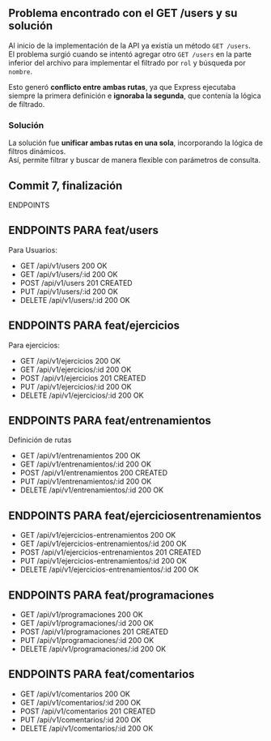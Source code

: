 ## Problema encontrado con el GET /users y su solución

Al inicio de la implementación de la API ya existía un método `GET /users`.  
El problema surgió cuando se intentó agregar otro `GET /users` en la parte inferior del archivo para implementar el filtrado por `rol` y búsqueda por `nombre`.  

Esto generó **conflicto entre ambas rutas**, ya que Express ejecutaba siempre la primera definición e **ignoraba la segunda**, que contenía la lógica de filtrado.  

###  Solución
La solución fue **unificar ambas rutas en una sola**, incorporando la lógica de filtros dinámicos.  
Así, permite filtrar y buscar de manera flexible con parámetros de consulta.

## Commit 7, finalización
ENDPOINTS
## ENDPOINTS PARA feat/users
Para Usuarios:
- GET /api/v1/users 200 OK
- GET /api/v1/users/:id 200 OK
- POST /api/v1/users 201 CREATED
- PUT /api/v1/users/:id 200 OK
- DELETE /api/v1/users/:id 200 OK

## ENDPOINTS PARA feat/ejercicios
Para ejercicios: 
- GET /api/v1/ejercicios  200 OK
- GET /api/v1/ejercicios/:id 200 OK
- POST /api/v1/ejercicios 201 CREATED
- PUT /api/v1/ejercicios/:id 200 OK
- DELETE /api/v1/ejercicios/:id 200 OK

## ENDPOINTS PARA feat/entrenamientos

 Definición de rutas
- GET /api/v1/entrenamientos 200 OK
- GET /api/v1/entrenamientos/:id 200 OK
- POST /api/v1/entrenamientos 200 CREATED
- PUT /api/v1/entrenamientos/:id 200 OK
- DELETE /api/v1/entrenamientos/:id 200 OK

## ENDPOINTS PARA feat/ejerciciosentrenamientos

- GET /api/v1/ejercicios-entrenamientos  200 OK
- GET /api/v1/ejercicios-entrenamientos/:id 200 OK
- POST /api/v1/ejercicios-entrenamientos 201 CREATED
- PUT /api/v1/ejercicios-entrenamientos/:id 200 OK
- DELETE /api/v1/ejercicios-entrenamientos/:id 200 OK

## ENDPOINTS PARA feat/programaciones

- GET /api/v1/programaciones 200 OK
- GET /api/v1/programaciones/:id 200 OK
- POST /api/v1/programaciones 201 CREATED
- PUT /api/v1/programaciones/:id 200 OK
- DELETE /api/v1/programaciones/:id 200 OK

## ENDPOINTS PARA feat/comentarios

- GET /api/v1/comentarios 200 OK
- GET /api/v1/comentarios/:id 200 OK
- POST /api/v1/comentarios 201 CREATED
- PUT /api/v1/comentarios/:id 200 OK
- DELETE /api/v1/comentarios/:id 200 OK